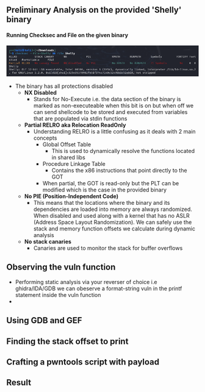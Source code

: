 ## Preliminary Analysis on the provided 'Shelly' binary

#### Running Checksec and File on the given binary

![1709890282094](image/ShellyWriteup/1709890282094.png)

- The binary has all protections disabled
  - **NX Disabled**
    - Stands for No-Execute i.e. the data section of the binary is marked as non-executeable when this bit is on but when off we can send shellcode to be stored and executed from variables that are populated via stdin functions
  - **Partial RELRO aka Relocation ReadOnly**
    - Understanding RELRO is a little confusing as it deals with 2 main concepts
      - Global Offset Table
        - This is used to dynamically resolve the functions located in shared libs
      - Procedure Linkage Table
        - Contains the x86 instructions that point directly to the GOT
      - When partial, the GOT is read-only but the PLT can be modified which is the case in the provided binary
  - **No PIE (Position-Independent Code)**
    - This means that the locations where the binary and its dependencies are loaded into memory are always randomized. When disabled and used along with a kernel that has no ASLR (Address Space Layout Randomization). We can safely use the stack and memory function offsets we calculate during dynamic analysis
  - **No stack canaries**
    - Canaries are used to monitor the stack for buffer overflows

## Observing the vuln function

- Performing static analysis via your reverser of choice i.e ghidra/IDA/GDB we can obeserve a format-string vuln in the printf statement inside the vuln function
- 

## Using GDB and GEF

## Finding the stack offset to print

## Crafting a pwntools script with payload

## Result
